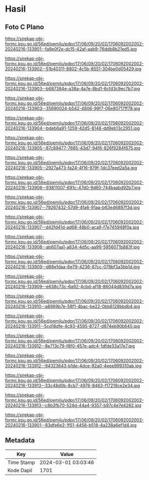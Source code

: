# Hasil

## Foto C Plano

https://sirekap-obj-formc.kpu.go.id/56ed/pemilu/pdpr/17/06/09/20/02/1706092002002-20240216-133901--fa9e0f2e-dc15-42af-aab9-76ddb8b21ed5.jpg

https://sirekap-obj-formc.kpu.go.id/56ed/pemilu/pdpr/17/06/09/20/02/1706092002002-20240216-133902--51b40311-8802-4c5b-8551-304be0d05429.jpg

https://sirekap-obj-formc.kpu.go.id/56ed/pemilu/pdpr/17/06/09/20/02/1706092002002-20240216-133903--b687384e-a38a-4a7e-8bd1-6cfd3c9ec7b7.jpg

https://sirekap-obj-formc.kpu.go.id/56ed/pemilu/pdpr/17/06/09/20/02/1706092002002-20240216-133903--35690024-b542-4806-99f7-06e80717ff78.jpg

https://sirekap-obj-formc.kpu.go.id/56ed/pemilu/pdpr/17/06/09/20/02/1706092002002-20240216-133904--bdeb6a91-1259-42d5-8148-dd9eb13c2951.jpg

https://sirekap-obj-formc.kpu.go.id/56ed/pemilu/pdpr/17/06/09/20/02/1706092002002-20240216-133905--87c89477-7685-43d7-94f6-826f9284f675.jpg

https://sirekap-obj-formc.kpu.go.id/56ed/pemilu/pdpr/17/06/09/20/02/1706092002002-20240216-133905--2927a473-fa24-4f16-979f-1dc37eed2a5a.jpg

https://sirekap-obj-formc.kpu.go.id/56ed/pemilu/pdpr/17/06/09/20/02/1706092002002-20240216-133906--93811007-691c-47d0-9d60-744baabd92b7.jpg

https://sirekap-obj-formc.kpu.go.id/56ed/pemilu/pdpr/17/06/09/20/02/1706092002002-20240216-133907--79267432-57d9-4fa6-91aa-b63e46897f3d.jpg

https://sirekap-obj-formc.kpu.go.id/56ed/pemilu/pdpr/17/06/09/20/02/1706092002002-20240216-133907--d42fd41d-ad68-48b0-aca9-f7e745948f0a.jpg

https://sirekap-obj-formc.kpu.go.id/56ed/pemilu/pdpr/17/06/09/20/02/1706092002002-20240216-133908--ab607aa1-a834-4d5c-aa99-5956071b883f.jpg

https://sirekap-obj-formc.kpu.go.id/56ed/pemilu/pdpr/17/06/09/20/02/1706092002002-20240216-133909--d88e1daa-6e79-4236-87cc-078bf3a3bb1d.jpg

https://sirekap-obj-formc.kpu.go.id/56ed/pemilu/pdpr/17/06/09/20/02/1706092002002-20240216-133909--e638c73c-6a92-4cbd-af18-86044d839d7a.jpg

https://sirekap-obj-formc.kpu.go.id/56ed/pemilu/pdpr/17/06/09/20/02/1706092002002-20240216-133910--a8969b7e-58f1-4bac-be22-0bb6128bbdb4.jpg

https://sirekap-obj-formc.kpu.go.id/56ed/pemilu/pdpr/17/06/09/20/02/1706092002002-20240216-133911--5cd18dfe-4c93-4595-8727-d874eb90b640.jpg

https://sirekap-obj-formc.kpu.go.id/56ed/pemilu/pdpr/17/06/09/20/02/1706092002002-20240216-133912--8e713c79-f8f0-457e-adc4-1dfde33a17e7.jpg

https://sirekap-obj-formc.kpu.go.id/56ed/pemilu/pdpr/17/06/09/20/02/1706092002002-20240216-133912--94323643-b1de-4dce-92a0-4eee999310ab.jpg

https://sirekap-obj-formc.kpu.go.id/56ed/pemilu/pdpr/17/06/09/20/02/1706092002002-20240216-133913--33c48d0b-8cb7-4976-8463-f17219ce2e34.jpg

https://sirekap-obj-formc.kpu.go.id/56ed/pemilu/pdpr/17/06/09/20/02/1706092002002-20240216-133913--c8b3fb70-524d-44a4-9357-b97c4e7e4262.jpg

https://sirekap-obj-formc.kpu.go.id/56ed/pemilu/pdpr/17/06/09/20/02/1706092002002-20240216-133901--83dfe6e2-1f51-4458-b518-4a238a6ef1d4.jpg


## Metadata

| Key        | Value               |
| ---------- | ------------------- |
| Time Stamp | 2024-03-01 03:03:46 |
| Kode Dapil | 1701                |



